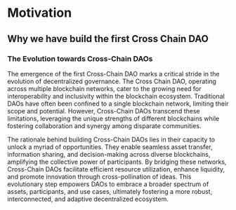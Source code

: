 # Motivation
## **Why we have build the first Cross Chain DAO**
### The Evolution towards Cross-Chain DAOs
The emergence of the first Cross-Chain DAO marks a critical stride in the evolution of decentralized governance. The Cross Chain DAO, operating across multiple blockchain networks, cater to the growing need for interoperability and inclusivity within the blockchain ecosystem. Traditional DAOs have often been confined to a single blockchain network, limiting their scope and potential. However, Cross-Chain DAOs transcend these limitations, leveraging the unique strengths of different blockchains while fostering collaboration and synergy among disparate communities.

The rationale behind building Cross-Chain DAOs lies in their capacity to unlock a myriad of opportunities. They enable seamless asset transfer, information sharing, and decision-making across diverse blockchains, amplifying the collective power of participants. By bridging these networks, Cross-Chain DAOs facilitate efficient resource utilization, enhance liquidity, and promote innovation through cross-pollination of ideas. This evolutionary step empowers DAOs to embrace a broader spectrum of assets, participants, and use cases, ultimately fostering a more robust, interconnected, and adaptive decentralized ecosystem.
